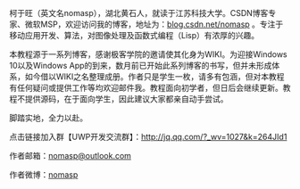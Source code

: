 柯于旺（英文名nomasp），湖北黄石人，就读于江苏科技大学。CSDN博客专家、微软MSP，欢迎访问我的博客，地址为：<a href="http://blog.csdn.net/nomasp" target="_blank">blog.csdn.net/nomasp</a> 。专注于移动应用开发、算法，对图像处理及函数式编程（Lisp）有浓厚的兴趣。

本教程源于一系列博客，感谢极客学院的邀请使其化身为WIKI。为迎接Windows 10以及Windows App的到来，数月前已开始此系列博客的书写，但并未形成体系，如今借以WIKI之名整理成册。作者只是学生一枚，请多有包涵，但对本教程有任何疑问或提供工作等均欢迎邮件我。教程面向初学者，但日后会继续更新。教程不提供源码，在于面向学生，因此建议大家都亲自动手尝试。

脚踏实地，全力以赴。

点击链接加入群【UWP开发交流群】：http://jq.qq.com/?_wv=1027&k=264JId1

作者邮箱：nomasp@outlook.com

作者微博：<a href="http://weibo.com/nomasp" target="_blank">nomasp</a> 
